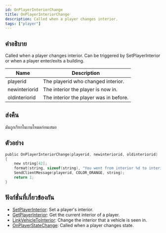 ```yaml
---
id: OnPlayerInteriorChange
title: OnPlayerInteriorChange
description: Called when a player changes interior.
tags: ["player"]
---
```


## คำอธิบาย

Called when a player changes interior. Can be triggered by SetPlayerInterior or when a player enter/exits a building.

| Name          | Description                            |
| ------------- | -------------------------------------- |
| playerid      | The playerid who changed interior.     |
| newinteriorid | The interior the player is now in.     |
| oldinteriorid | The interior the player was in before. |

## ส่งคืน

มันถูกเรียกในเกมโหมดก่อนเสมอ

## ตัวอย่าง

```c
public OnPlayerInteriorChange(playerid, newinteriorid, oldinteriorid)
{
    new string[42];
    format(string, sizeof(string), "You went from interior %d to interior %d!", oldinteriorid, newinteriorid);
    SendClientMessage(playerid, COLOR_ORANGE, string);
    return 1;
}
```

## ฟังก์ชั่นที่เกี่ยวข้องกัน

- [SetPlayerInterior](../../scripting/functions/SetPlayerInterior.md): Set a player's interior.
- [GetPlayerInterior](../../scripting/functions/GetPlayerInterior.md): Get the current interior of a player.
- [LinkVehicleToInterior](../../scripting/functions/LinkVehicleToInterior.md): Change the interior that a vehicle is seen in.
- [OnPlayerStateChange](../../scripting/callbacks/OnPlayerStateChange.md): Called when a player changes state.
